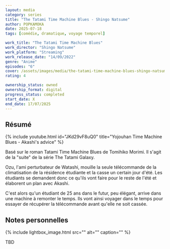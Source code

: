 ```yaml
---
layout: media
category: series
title: "The Tatami Time Machine Blues - Shingo Natsume"
author: POPKAMOKA
date: 2025-07-18
tags: [comédie, dramatique, voyage temporel]

work_title: "The Tatami Time Machine Blues"
work_director: "Shingo Natsume"
work_platform: "Streaming"
work_release_date: "14/09/2022"
genre: "Anime"
episodes: "6"
cover: /assets/images/media/the-tatami-time-machine-blues-shingo-natsume/cover.jpeg
rating: 4

ownership_status: owned
ownership_format: digital
progress_status: completed
start_date: X
end_date: 17/07/2025
---
```


## Résumé
{% include youtube.html id="JKd29vF8uQ0" title="Yojouhan Time Machine Blues - Akashi's advice" %}

Basé sur le roman Tatami Time Machine Blues de Tomihiko Morimi. Il s'agit de la "suite" de la série The Tatami Galaxy.

Ozu, l'ami perturbateur de Watashi, mouille la seule télécommande de la climatisation de la résidence étudiante et la casse un certain jour d'été. Les étudiants se demandent donc ce qu'ils vont faire pour le reste de l'été et élaborent un plan avec Akashi.

C'est alors qu'un étudiant de 25 ans dans le futur, peu élégant, arrive dans une machine à remonter le temps. Ils vont ainsi voyager dans le temps pour essayer de récupérer la télécommande avant qu'elle ne soit cassée.

## Notes personnelles
{% include lightbox_image.html
src=""
alt=""
caption="" %}

TBD